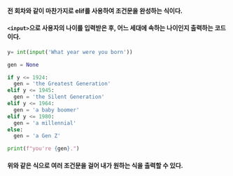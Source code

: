 #### 전 회차와 같이 마찬가지로 elif를 사용하여 조건문을 완성하는 식이다.
#### ```<input>```으로 사용자의 나이를 입력받은 후, 어느 세대에 속하는 나이인지 출력하는 코드이다.
```python
y= int(input('What year were you born'))

gen = None

if y <= 1924:
  gen = 'the Greatest Generation'
elif y <= 1945:
  gen = 'the Silent Generation'
elif y <= 1964:
  gen = 'a baby boomer'
elif y <= 1980:
  gen = 'a millennial'
else:
  gen = 'a Gen Z'

print(f"you're {gen}.")
```
#### 위와 같은 식으로 여러 조건문을 걸어 내가 원하는 식을 출력할 수 있다. 
